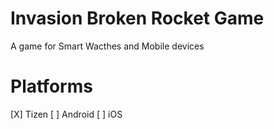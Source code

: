 # Invasion Broken Rocket Game

A game for Smart Wacthes and Mobile devices

# Platforms

[X] Tizen
[ ] Android
[ ] iOS
